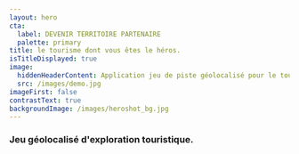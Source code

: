 ```yaml
---
layout: hero
cta:
  label: DEVENIR TERRITOIRE PARTENAIRE
  palette: primary
title: le tourisme dont vous êtes le héros.
isTitleDisplayed: true
image:
  hiddenHeaderContent: Application jeu de piste géolocalisé pour le tourisme -  Wizar
  src: /images/demo.jpg
imageFirst: false
contrastText: true
backgroundImage: /images/heroshot_bg.jpg
---
```

### Jeu géolocalisé d'exploration touristique.

